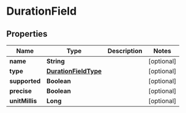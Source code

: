 # DurationField

## Properties
Name | Type | Description | Notes
------------ | ------------- | ------------- | -------------
**name** | **String** |  |  [optional]
**type** | [**DurationFieldType**](DurationFieldType.md) |  |  [optional]
**supported** | **Boolean** |  |  [optional]
**precise** | **Boolean** |  |  [optional]
**unitMillis** | **Long** |  |  [optional]
